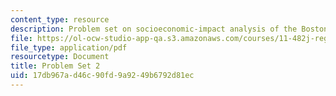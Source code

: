```yaml
---
content_type: resource
description: Problem set on socioeconomic-impact analysis of the Boston economy.
file: https://ol-ocw-studio-app-qa.s3.amazonaws.com/courses/11-482j-regional-socioeconomic-impact-analyses-and-modeling-fall-2008/17db967ad46c90fd9a9249b6792d81ec_pset2.pdf
file_type: application/pdf
resourcetype: Document
title: Problem Set 2
uid: 17db967a-d46c-90fd-9a92-49b6792d81ec
---
```

